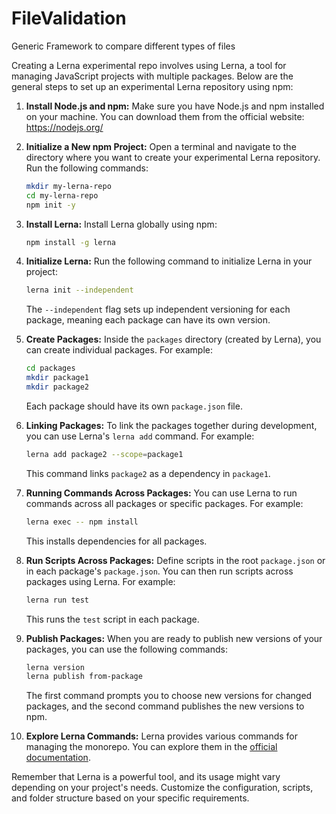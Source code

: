 # FileValidation
Generic Framework to compare different types of files

Creating a Lerna experimental repo involves using Lerna, a tool for managing JavaScript projects with multiple packages. Below are the general steps to set up an experimental Lerna repository using npm:

1. **Install Node.js and npm:**
   Make sure you have Node.js and npm installed on your machine. You can download them from the official website: https://nodejs.org/

2. **Initialize a New npm Project:**
   Open a terminal and navigate to the directory where you want to create your experimental Lerna repository. Run the following commands:

   ```bash
   mkdir my-lerna-repo
   cd my-lerna-repo
   npm init -y
   ```

3. **Install Lerna:**
   Install Lerna globally using npm:

   ```bash
   npm install -g lerna
   ```

4. **Initialize Lerna:**
   Run the following command to initialize Lerna in your project:

   ```bash
   lerna init --independent
   ```

   The `--independent` flag sets up independent versioning for each package, meaning each package can have its own version.

5. **Create Packages:**
   Inside the `packages` directory (created by Lerna), you can create individual packages. For example:

   ```bash
   cd packages
   mkdir package1
   mkdir package2
   ```

   Each package should have its own `package.json` file.

6. **Linking Packages:**
   To link the packages together during development, you can use Lerna's `lerna add` command. For example:

   ```bash
   lerna add package2 --scope=package1
   ```

   This command links `package2` as a dependency in `package1`.

7. **Running Commands Across Packages:**
   You can use Lerna to run commands across all packages or specific packages. For example:

   ```bash
   lerna exec -- npm install
   ```

   This installs dependencies for all packages.

8. **Run Scripts Across Packages:**
   Define scripts in the root `package.json` or in each package's `package.json`. You can then run scripts across packages using Lerna. For example:

   ```bash
   lerna run test
   ```

   This runs the `test` script in each package.

9. **Publish Packages:**
   When you are ready to publish new versions of your packages, you can use the following commands:

   ```bash
   lerna version
   lerna publish from-package
   ```

   The first command prompts you to choose new versions for changed packages, and the second command publishes the new versions to npm.

10. **Explore Lerna Commands:**
    Lerna provides various commands for managing the monorepo. You can explore them in the [official documentation](https://github.com/lerna/lerna).

Remember that Lerna is a powerful tool, and its usage might vary depending on your project's needs. Customize the configuration, scripts, and folder structure based on your specific requirements.